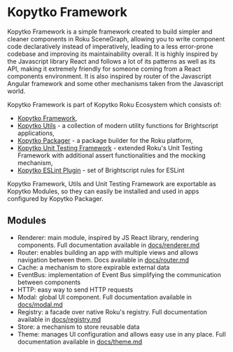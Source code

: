 # Kopytko Framework

Kopytko Framework is a simple framework created to build simpler and cleaner components in Roku SceneGraph,
allowing you to write component code declaratively instead of imperatively, leading to a less error-prone codebase
and improving its maintainability overall. It is highly inspired by the Javascript library React and follows a lot
of its patterns as well as its API, making it extremely friendly for someone coming from a React components environment.
It is also inspired by router of the Javascript Angular framework and some other mechanisms taken from the Javascript world.

Kopytko Framework is part of Kopytko Roku Ecosystem which consists of:
- [Kopytko Framework](https://github.com/getndazn/kopytko-framework),
- [Kopytko Utils](https://github.com/getndazn/kopytko-utils) - a collection of modern utility functions for Brightscript applications,
- [Kopytko Packager](https://github.com/getndazn/kopytko-packager) - a package builder for the Roku platform,
- [Kopytko Unit Testing Framework](https://github.com/getndazn/kopytko-unit-testing-framework) - extended Roku's Unit Testing Framework with additional assert functionalities and the mocking mechanism,
- [Kopytko ESLint Plugin](https://github.com/getndazn/kopytko-eslint-plugin) - set of Brightscript rules for ESLint

Kopytko Framework, Utils and Unit Testing Framework are exportable as Kopytko Modules, so they can easily be installed
and used in apps configured by Kopytko Packager.

## Modules

- Renderer: main module, inspired by JS React library, rendering components. Full documentation available in [docs/renderer.md](docs/renderer.md)
- Router: enables building an app with multiple views and allows navigation between them. Docs available in [docs/router.md](docs/router.md)
- Cache: a mechanism to store expirable external data
- EventBus: implementation of Event Bus simplifying the communication between components
- HTTP: easy way to send HTTP requests
- Modal: global UI component. Full documentation available in [docs/modal.md](docs/modal.md)
- Registry: a facade over native Roku's registry. Full documentation available in [docs/registry.md](docs/registry.md)
- Store: a mechanism to store reusable data
- Theme: manages UI configuration and allows easy use in any place. Full documentation available in [docs/theme.md](docs/theme.md)

